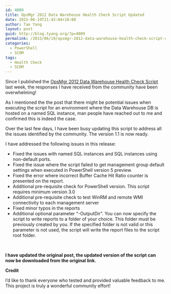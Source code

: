 ```yaml
---
id: 4009
title: OpsMgr 2012 Data Warehouse Health Check Script Updated
date: 2015-06-19T21:43:04+10:00
author: Tao Yang
layout: post
guid: http://blog.tyang.org/?p=4009
permalink: /2015/06/19/opsmgr-2012-data-warehouse-health-check-script-updated/
categories:
  - PowerShell
  - SCOM
tags:
  - Health Check
  - SCOM
---
```

Since I published the <a href="http://blog.tyang.org/2015/06/11/opsmgr-2012-data-warehouse-health-check-script/" target="_blank">OpsMgr 2012 Data Warehouse Health Check Script</a> last week, the responses I have received from the community have been overwhelming!

As I mentioned the the post that there might be potential issues when executing the script for an environment where the Data Warehouse DB is hosted on a named SQL instance, man people have reached out to me and confirmed this is indeed the case.

Over the last few days, I have been busy updating this script to address all the issues identified by the community. The version 1.1 is now ready.

I have addressed the following issues in this release:
<ul>
	<li>Fixed the issues with named SQL instances and SQL instances using non-default ports.</li>
	<li>Fixed the issue where the script failed to get management group default settings when executed in PowerShell version 5 preview.</li>
	<li>Fixed the error where incorrect Buffer Cache Hit Ratio counter is presented on the report.</li>
	<li>Additional pre-requisite check for PowerShell version. This script requires minimum version 3.0</li>
	<li>Additional pre-requisite check to test WinRM and remote WMI connectivity to each management server</li>
	<li>Fixed minor typos in the reports</li>
	<li>Additional optional parameter “-OutputDir”. You can now specify the script to write reports to a folder of your choice. This folder must be previously created by you. If the specified folder is not valid or this parameter is not used, the script will write the report files to the script root folder.</li>
</ul>
&nbsp;

<strong>I have updated the original post, the updated version of the script can now be downloaded from the original link.</strong>

<strong>Credit</strong>

I’d like to thank everyone who tested and provided valuable feedback to me. This project is truly a wonderful community effort!